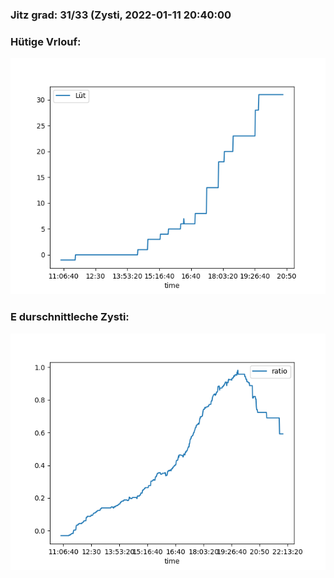 ### Jitz grad: 31/33 (Zysti, 2022-01-11 20:40:00

### Hütige Vrlouf:
![Graph](Today.png)

### E durschnittleche Zysti:
![Graph](Zysti.png)